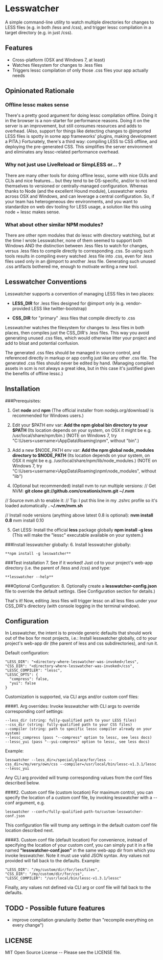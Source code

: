 # Lesswatcher

A simple command-line utility to watch multiple directories for changes to LESS files (e.g. in both /less and /css), and trigger lessc compilation in a target directory (e.g. in just /css).


## Features
  - Cross-platform (OSX and Windows 7, at least)
  - Watches filesystem for changes to .less files
  - Triggers lessc compilation of only those .css files your app actually needs


## Opinionated Rationale

### Offline lessc makes sense

There's a pretty good argument for doing lessc compilation offline. Doing it in the browser is a non-starter for performance reasons. Doing it on the server is an improvement, but still consumes resources and adds to overhead. (Also, support for things like detecting changes to @imported LESS files is spotty in some app frameworks' plugins, making development a PITA.) Fortunately, there's a third way: compiling LESS to CSS offline, and deploying the pre-generated CSS. This simplifies the server environment and eliminates any lessc-related performance overhead.

### Why not just use LiveReload or SimpLESS or... ?

There are many other tools for doing offline lessc, some with nice GUIs and CLIs and nice features... but they tend to be OS-specific, and/or to not lend themselves to versioned or centrally-managed configuration. Whereas thanks to Node (and the excellent Hound module), Lesswatcher works across OSX and Windows, and can leverage a central configuration. So, if your team has heterogeneous dev environments, and you want to standardize on web dev tooling for LESS usage, a solution like this using node + lessc makes sense.

### What about other similar NPM modules?

There are other npm modules that do lessc with directory watching, but at the time I wrote Lesswatcher, none of them seemed to support both Windows AND the distinction between .less files to watch for changes, versus .less files to compile directly to corresponding .css. So using such tools results in compiling every watched .less file into .css, even for .less files used only in an @import to another .less file. Generating such unused .css artifacts bothered me, enough to motivate writing a new tool.


## Lesswatcher Conventions

Lesswatcher supports a convention of managing LESS files in two places:

  - **LESS_DIR**
  for .less files designed for @import only (e.g. vendor-provided LESS like twitter-bootstrap)

  - **CSS_DIR**
  for "primary" .less files that compile directly to .css

Lesswatcher watches the filesystem for changes to .less files in both places, then compiles just the CSS_DIR's .less files. This way you avoid generating unused .css files, which would otherwise litter your project and add to bloat and potential confusion.

The generated .css files should be managed in source control, and referenced directly in markup or app config just like any other .css file. The generated .css files should never be edited by hand. (Managing compiled assets in scm is not always a great idea, but in this case it's justified given the benefits of offline lessc.)


## Installation

###Prerequisites:
1. Get **node** and **npm**
  (The official installer from nodejs.org/download/ is recommended for Windows users.)

2. Edit your $PATH env var:
  **Add the npm global bin directory to your $PATH**
  (Its location depends on your system, on OSX it might be e.g. /usr/local/share/npm/bin.)
  (NOTE on Windows 7, try "C:\Users\<username>\AppData\Roaming\npm", without "bin".)

3. Add a new $NODE_PATH env var:
  **Add the npm global node_modules directory to $NODE_PATH**
  (Its location depends on your system, on OSX it might be e.g. /usr/local/share/npm/lib/node_modules.)
  (NOTE on Windows 7, try "C:\Users\<username>\AppData\Roaming\npm\node_modules", without "lib")

4. (Optional but recommended) install nvm to run multiple versions:
  // Get NVM:
    **git clone git://github.com/creationix/nvm.git ~/.nvm**

  // Source nvm.sh to enable it:
  // Tip: I put this line in my .zshrc profile so it's loaded automatically
    **. ~/.nvm/nvm.sh**

  // Install node versions (anything above latest 0.8 is optional):
    **nvm install 0.8**
    nvm install 0.10

5. Get LESS:
  Install the official **less** package globally
    **npm install -g less**
  (This will make the "lessc" executable available on your system.)


###Install lesswatcher globally:
6. Install lesswatcher globally:

    **npm install -g lesswatcher**


###Test installation
7. See if it worked! Just cd to your project's web-app directory (i.e. the parent of /less and /css) and type:

    **lesswatcher --help**


###Optional Configuration:
8. Optionally create a **lesswatcher-config.json** file to override the default settings. (See Configuration section for details.)


That's it! Now, editing .less files will trigger lessc on all less files under your CSS_DIR's directory (with console logging in the terminal window).


## Configuration

In Lesswatcher, the intent is to provide generic defaults that should work out of the box for most projects, i.e.:
Install lesswatcher globally, cd to your project's web-app dir (the parent of less and css subdirectories), and run it.

Default configuration:

    "LESS_DIR": "<directory-where-lesswatcher-was-invoked>/less",
    "CSS_DIR": "<directory-where-lesswatcher-was-invoked>/css",
    "LESSC_COMPILER": "lessc",
    "LESSC_OPTS": {
      "compress": false,
      "yui": false
    }

Customization is supported, via CLI args and/or custom conf files:

####1. Arg overrides:
  Invoke lesswatcher with CLI args to override corresponding conf settings:

    --less_dir (string: fully-qualified path to your LESS files)
    --css_dir (string: fully-qualified path to your CSS files)
    --compiler (string: path to specific lessc compiler already on your system)
    --lessc_compress (pass "--compress" option to lessc, see less docs)
    --lessc_yui (pass "--yui-compress" option to lessc, see less docs)

  Example:

    lesswatcher --less_dir=/special/place/for/less --css_dir=/my/very/own/css --compiler=/usr/local/bin/lessc-v1.3.1/lessc --lessc_yui

  Any CLI arg provided will trump corresponding values from the conf files described below.

####2. Custom conf file (custom location)
  For maximum control, you can specify the location of a custom conf file, by invoking lesswatcher with a --conf argument, e.g.

    lesswatcher --conf=/fully-qualified-path-to/custom-lesswatcher-conf.json

  This configuration file will trump any settings in the default custom conf file location described next.

####3. Custom conf file (default location)
  For convenience, instead of specifying the location of your custom conf, you can simply put it in a file named **"lesswatcher-conf.json"** in the same web-app dir from which you invoke lesswatcher. Note it must use valid JSON syntax. Any values not provided will fall back to the defaults.
  Example:

    "LESS_DIR": "/my/custom/dir/for/lessfiles",
    "CSS_DIR": "/my/custom/dir/for/css",
    "LESSC_COMPILER": "/usr/local/bin/lessc-v1.3.1/lessc"

  Finally, any values not defined via CLI arg or conf file will fall back to the defaults.


## TODO - Possible future features

  * improve compilation granularity (better than "recompile everything on every change")


## LICENSE

  MIT Open Source License -- Please see the LICENSE file.

